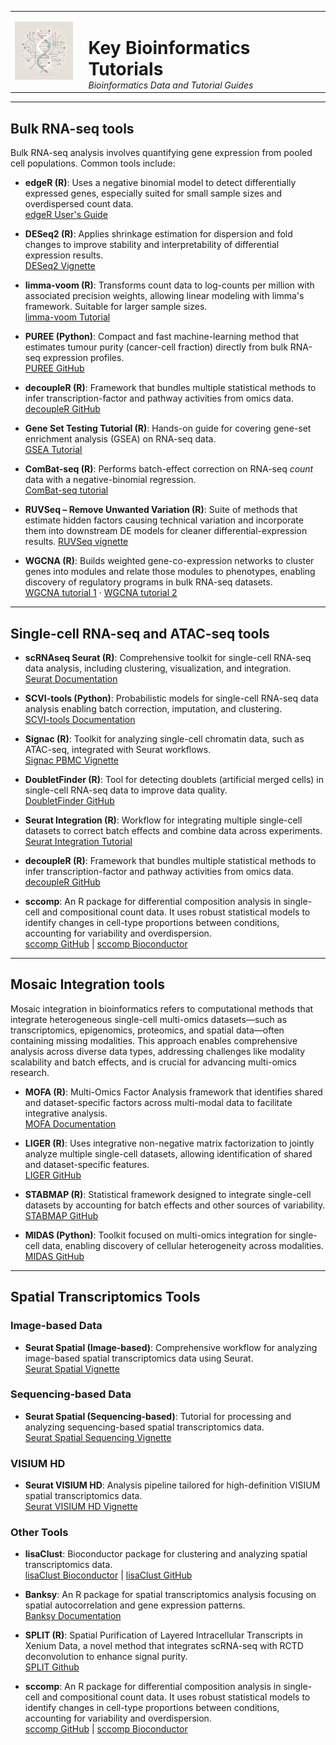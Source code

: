 <table>
  <tr>
    <td style="vertical-align: middle; padding-right: 18px;">
      <img src="Logo.jpeg" alt="Logo" width="100"/>
    </td>
    <td style="vertical-align: middle;">
      <h1 style="margin-bottom: 0;">Key Bioinformatics Tutorials</h1>
      <em>Bioinformatics Data and Tutorial Guides</em>
    </td>
  </tr>
</table>

---
## Bulk RNA-seq tools

Bulk RNA-seq analysis involves quantifying gene expression from pooled cell populations. Common tools include:

- **edgeR (R)**: Uses a negative binomial model to detect differentially expressed genes, especially suited for small sample sizes and overdispersed count data.  
  [edgeR User's Guide](https://bioconductor.org/packages/devel/bioc/vignettes/edgeR/inst/doc/edgeRUsersGuide.pdf)

- **DESeq2 (R)**: Applies shrinkage estimation for dispersion and fold changes to improve stability and interpretability of differential expression results.  
  [DESeq2 Vignette](https://bioconductor.org/packages/devel/bioc/vignettes/DESeq2/inst/doc/DESeq2.html)

- **limma-voom (R)**: Transforms count data to log-counts per million with associated precision weights, allowing linear modeling with limma's framework. Suitable for larger sample sizes.  
  [limma-voom Tutorial](https://ucdavis-bioinformatics-training.github.io/2018-June-RNA-Seq-Workshop/thursday/DE.html)

- **PUREE (Python)**: Compact and fast machine-learning method that estimates tumour purity (cancer-cell fraction) directly from bulk RNA-seq expression profiles.  
  [PUREE GitHub](https://github.com/skandlab/PUREE) 

- **decoupleR (R)**: Framework that bundles multiple statistical methods to infer transcription-factor and pathway activities from omics data.
  [decoupleR GitHub](https://github.com/saezlab/decoupleR) 

- **Gene Set Testing Tutorial (R)**: Hands-on guide for covering gene-set enrichment analysis (GSEA) on RNA-seq data.  
  [GSEA Tutorial](https://bioinformatics-core-shared-training.github.io/RNAseq_September_2019/html/06_Gene_set_testing.html)

- **ComBat-seq (R)**: Performs batch-effect correction on RNA-seq *count* data with a negative-binomial regression.  
  [ComBat-seq tutorial](https://rnabio.org/module-03-expression/0003/06/02/Batch-Correction/)

- **RUVSeq – Remove Unwanted Variation (R)**: Suite of methods that estimate hidden factors causing technical variation and incorporate them into downstream DE models for cleaner differential-expression results. 
  [RUVSeq vignette](https://www.bioconductor.org/packages/release/bioc/vignettes/RUVSeq/inst/doc/RUVSeq.html) 

- **WGCNA (R)**: Builds weighted gene-co-expression networks to cluster genes into modules and relate those modules to phenotypes, enabling discovery of regulatory programs in bulk RNA-seq datasets.  
  [WGCNA tutorial 1](https://bioinformaticsworkbook.org/dataAnalysis/RNA-Seq/RNA-SeqIntro/wgcna.html#gsc.tab=0) · [WGCNA tutorial 2](https://fuzzyatelin.github.io/bioanth-stats/module-F21-Group1/module-F21-Group1.html) 


---

## Single-cell RNA-seq and ATAC-seq tools

- **scRNAseq Seurat (R)**: Comprehensive toolkit for single-cell RNA-seq data analysis, including clustering, visualization, and integration.  
  [Seurat Documentation](https://satijalab.org/seurat/)

- **SCVI-tools (Python)**: Probabilistic models for single-cell RNA-seq data analysis enabling batch correction, imputation, and clustering.  
  [SCVI-tools Documentation](https://docs.scvi-tools.org/en/1.0.0/index.html)

- **Signac (R)**: Toolkit for analyzing single-cell chromatin data, such as ATAC-seq, integrated with Seurat workflows.  
  [Signac PBMC Vignette](https://stuartlab.org/signac/articles/pbmc_vignette.html)
  
- **DoubletFinder (R)**: Tool for detecting doublets (artificial merged cells) in single-cell RNA-seq data to improve data quality.  
  [DoubletFinder GitHub](https://github.com/chris-mcginnis-ucsf/DoubletFinder)

- **Seurat Integration (R)**: Workflow for integrating multiple single-cell datasets to correct batch effects and combine data across experiments.  
  [Seurat Integration Tutorial](https://satijalab.org/seurat/articles/seurat5_integration)

- **decoupleR (R)**: Framework that bundles multiple statistical methods to infer transcription-factor and pathway activities from omics data.
  [decoupleR GitHub](https://github.com/saezlab/decoupleR)

- **sccomp**: An R package for differential composition analysis in single-cell and compositional count data. It uses robust statistical models to identify changes in cell-type proportions between conditions, accounting for variability and overdispersion.  
  [sccomp GitHub](https://github.com/jessegmeyer-sc/sccomp) | [sccomp Bioconductor](https://www.bioconductor.org/packages/devel/bioc/vignettes/sccomp/inst/doc/introduction.html)

---
  
## Mosaic Integration tools

Mosaic integration in bioinformatics refers to computational methods that integrate heterogeneous single-cell multi-omics datasets—such as transcriptomics, epigenomics, proteomics, and spatial data—often containing missing modalities. This approach enables comprehensive analysis across diverse data types, addressing challenges like modality scalability and batch effects, and is crucial for advancing multi-omics research.

- **MOFA (R)**: Multi-Omics Factor Analysis framework that identifies shared and dataset-specific factors across multi-modal data to facilitate integrative analysis.  
  [MOFA Documentation](https://biofam.github.io/MOFA2/)

- **LIGER (R)**: Uses integrative non-negative matrix factorization to jointly analyze multiple single-cell datasets, allowing identification of shared and dataset-specific features.  
  [LIGER GitHub](https://github.com/welch-lab/liger)

- **STABMAP (R)**: Statistical framework designed to integrate single-cell datasets by accounting for batch effects and other sources of variability.  
  [STABMAP GitHub](https://github.com/MarioniLab/StabMap)

- **MIDAS (Python)**: Toolkit focused on multi-omics integration for single-cell data, enabling discovery of cellular heterogeneity across modalities.  
  [MIDAS GitHub](https://github.com/labomics/midas)

---
  ## Spatial Transcriptomics Tools

### Image-based Data
- **Seurat Spatial (Image-based)**: Comprehensive workflow for analyzing image-based spatial transcriptomics data using Seurat.  
  [Seurat Spatial Vignette](https://satijalab.org/seurat/articles/seurat5_spatial_vignette_2)

### Sequencing-based Data
- **Seurat Spatial (Sequencing-based)**: Tutorial for processing and analyzing sequencing-based spatial transcriptomics data.  
  [Seurat Spatial Sequencing Vignette](https://satijalab.org/seurat/articles/spatial_vignette)

### VISIUM HD
- **Seurat VISIUM HD**: Analysis pipeline tailored for high-definition VISIUM spatial transcriptomics data.  
  [Seurat VISIUM HD Vignette](https://satijalab.org/seurat/articles/visiumhd_analysis_vignette)

### Other Tools
- **lisaClust**: Bioconductor package for clustering and analyzing spatial transcriptomics data.  
  [lisaClust Bioconductor](https://www.bioconductor.org/packages/release/bioc/vignettes/lisaClust/inst/doc/lisaClust.html) | [lisaClust GitHub](https://github.com/SydneyBioX/lisaClust)

- **Banksy**: An R package for spatial transcriptomics analysis focusing on spatial autocorrelation and gene expression patterns.  
  [Banksy Documentation](https://prabhakarlab.github.io/Banksy/)

- **SPLIT (R)**: Spatial Purification of Layered Intracellular Transcripts in Xenium Data, a novel method that integrates scRNA-seq with RCTD deconvolution to enhance signal purity.  
[SPLIT Github](https://github.com/bdsc-tds/SPLIT?tab=readme-ov-file)

- **sccomp**: An R package for differential composition analysis in single-cell and compositional count data. It uses robust statistical models to identify changes in cell-type proportions between conditions, accounting for variability and overdispersion.  
  [sccomp GitHub](https://github.com/jessegmeyer-sc/sccomp) | [sccomp Bioconductor](https://www.bioconductor.org/packages/devel/bioc/vignettes/sccomp/inst/doc/introduction.html)
  
